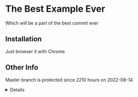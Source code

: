 # The Best Example Ever
Which will be a part of the best commit ever

## Installation
Just browser it with Chrome

## Other Info

Master branch is protected since 2210 hours on 2022-08-14

<details>

### More details
More to come

</details>

